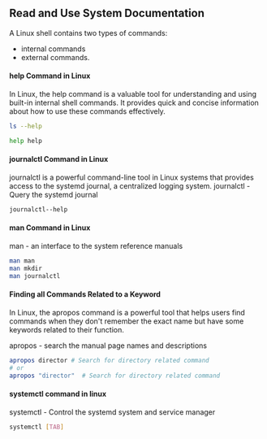 
## Read and Use System Documentation

A Linux shell contains two types of commands: 
- internal commands
- external commands.

#### help Command in Linux 
In Linux, the help command is a valuable tool for understanding and using built-in internal shell commands. It provides quick and concise information about how to use these commands effectively.
```bash
ls --help

help help 

```

#### journalctl Command in Linux
journalctl is a powerful command-line tool in Linux systems that provides access to the systemd journal, a centralized logging system.
journalctl - Query the systemd journal

```bash
journalctl--help
```

#### man Command in Linux
man - an interface to the system reference manuals
```bash
man man
man mkdir
man journalctl
```

#### Finding all Commands Related to a Keyword
In Linux, the apropos command is a powerful tool that helps users find commands when they don't remember the exact name but have some keywords related to their function.

apropos - search the manual page names and descriptions
```bash
apropos director # Search for directory related command
# or
apropos "director"  # Search for directory related command
```

#### systemctl command in linux
systemctl - Control the systemd system and service manager
```bash
systemctl [TAB]
```


